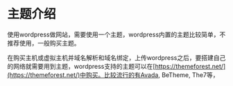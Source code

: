 # 主题介绍

使用wordpress做网站，需要使用一个主题，wordpress内置的主题比较简单，不推荐使用，一般购买主题。

在购买主机或虚拟主机并域名解析和域名绑定，上传wordpress之后，要搭建自己的网络就需要用到主题，wordpress支持的主题可以在[https://themeforest.net/](https://themeforest.net/)中购买。比较流行的有Avada, BeTheme, The7等，
